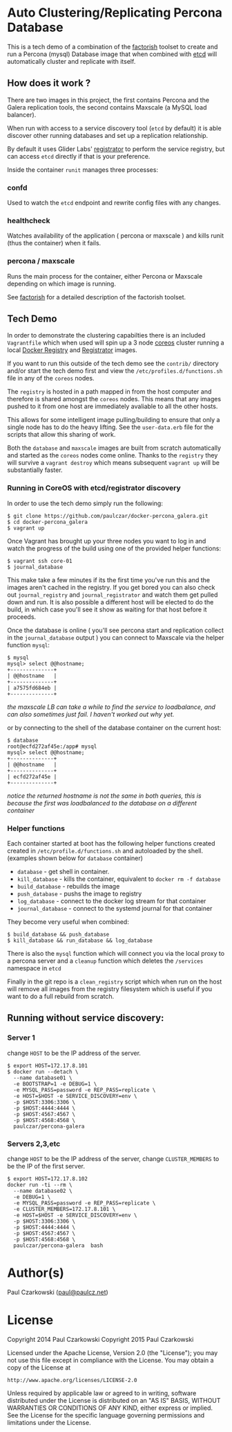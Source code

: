 # Auto Clustering/Replicating Percona Database

This is a tech demo of a combination of the [factorish](https://github.com/factorish/factorish) toolset to create
and run a Percona (mysql) Database image that when combined with 
[etcd](https://coreos.com/etcd/) will 
automatically cluster and replicate with itself.

## How does it work ?

There are two images in this project, the first contains Percona and the
Galera replication tools, the second contains Maxscale (a MySQL load balancer).

When run with access to a service discovery tool (`etcd` by default) it is 
able discover other running databases and set up a replication relationship.

By default it uses Glider Labs' 
[registrator](http://github.com/gliderlabs/registrator) to perform the service 
registry, but can access `etcd` directly if that is your preference.

Inside the container `runit` manages three processes:

### confd

Used to watch the `etcd` endpoint and rewrite config files with any changes.

### healthcheck

Watches availability of the application ( percona or maxscale ) and kills 
runit (thus the container) when it fails.

### percona / maxscale

Runs the main process for the container,  either Percona or Maxscale 
depending on which image is running.

See [factorish](https://github.com/factorish/factorish) for a detailed description of the factorish toolset.

## Tech Demo

In order to demonstrate the clustering capabilties there is an included 
`Vagrantfile` which when used will spin up a 3 node 
[coreos](https://coreos.com) cluster 
running a local [Docker Registry](https://www.docker.com/docker-registry) 
and [Registrator](http://github.com/gliderlabs/registrator) images.

If you want to run this outside of the tech demo see the `contrib/` directory
and/or start the tech demo first and view the `/etc/profiles.d/functions.sh`
file in any of the `coreos` nodes.

The `registry` is hosted in a path mapped in from the host computer and
therefore is shared amongst the `coreos` nodes.  This means that any
images pushed to it from one host are immediately avaliable to all the
other hosts.

This allows for some intelligent image pulling/building to ensure that
only a single node has to do the heavy lifting.  See the `user-data.erb`
file for the scripts that allow this sharing of work.

Both the `database` and `maxscale` images are built from scratch automatically and started as the `coreos` nodes come online.  Thanks to the `registry` they will survive a `vagrant destroy` which means subsequent `vagrant up` will be
substantially faster.

### Running in CoreOS with etcd/registrator discovery

In order to use the tech demo simply run the following:

    $ git clone https://github.com/paulczar/docker-percona_galera.git
    $ cd docker-percona_galera
    $ vagrant up

Once Vagrant has brought up your three nodes you want to log in and watch the progress of the build using one of the provided helper functions:

    $ vagrant ssh core-01
    $ journal_database

This make take a few minutes if its the first time you've run this and the images aren't cached in the registry.  If you get bored you can also check out `journal_registry` and `journal_registrator` and watch them get pulled down and run.  It is also possible a different host will be elected to do the build, in which case you'll see it show as waiting for that host before it proceeds.

Once the database is online ( you'll see percona start and replication collect in the `journal_database` output ) you can connect to Maxscale via the helper function `mysql`:

    $ mysql
    mysql> select @@hostname;
    +--------------+
    | @@hostname   |
    +--------------+
    | a7575fd684eb |
    +--------------+

_the maxscale LB can take a while to find the service to loadbalance, and can also sometimes just fail.  I haven't worked out why yet._

or by connecting to the shell of the database container on the current host:

    $ database
    root@ecfd272af45e:/app# mysql
    mysql> select @@hostname;
    +--------------+
    | @@hostname   |
    +--------------+
    | ecfd272af45e |
    +--------------+

_notice the returned hostname is not the same in both queries, this is because the first was loadbalanced to the database on a different container_

### Helper functions

Each container started at boot has the following helper functions created 
created in `/etc/profile.d/functions.sh` and autoloaded by the shell.
(examples shown below for `database` container) 

* `database` - get shell in container.
* `kill_database` - kills the container, equivalent to `docker rm -f database`
* `build_database` - rebuilds the image
* `push_database` - pushs the image to registry
* `log_database` - connect to the docker log stream for that container
* `journal_database` - connect to the systemd journal for that container

They become very useful when combined:

    $ build_database && push_database
    $ kill_database && run_database && log_database

There is also the `mysql` function which will connect you via the local proxy to a percona server and a `cleanup` function which deletes the `/services`
namespace in `etcd`

Finally in the git repo is a `clean_registry` script which when run on the host will remove all images from the registry filesystem which is useful if you want to do a full rebuild from scratch.

## Running without service discovery:

### Server 1

change `HOST` to be the IP address of the server.

```
$ export HOST=172.17.8.101
$ docker run --detach \
  --name database01 \
  -e BOOTSTRAP=1 -e DEBUG=1 \
  -e MYSQL_PASS=password -e REP_PASS=replicate \
  -e HOST=$HOST -e SERVICE_DISCOVERY=env \
  -p $HOST:3306:3306 \
  -p $HOST:4444:4444 \
  -p $HOST:4567:4567 \
  -p $HOST:4568:4568 \
  paulczar/percona-galera
```

### Servers 2,3,etc

change `HOST` to be the IP address of the server, change `CLUSTER_MEMBERS` to be the IP of the first server.

```
$ export HOST=172.17.8.102
docker run -ti --rm \
  --name database02 \
  -e DEBUG=1 \
  -e MYSQL_PASS=password -e REP_PASS=replicate \
  -e CLUSTER_MEMBERS=172.17.8.101 \
  -e HOST=$HOST -e SERVICE_DISCOVERY=env \
  -p $HOST:3306:3306 \
  -p $HOST:4444:4444 \
  -p $HOST:4567:4567 \
  -p $HOST:4568:4568 \
  paulczar/percona-galera  bash
```

Author(s)
======

Paul Czarkowski (paul@paulcz.net)

License
=====

Copyright 2014 Paul Czarkowski
Copyright 2015 Paul Czarkowski

Licensed under the Apache License, Version 2.0 (the "License");
you may not use this file except in compliance with the License.
You may obtain a copy of the License at

    http://www.apache.org/licenses/LICENSE-2.0

Unless required by applicable law or agreed to in writing, software
distributed under the License is distributed on an "AS IS" BASIS,
WITHOUT WARRANTIES OR CONDITIONS OF ANY KIND, either express or implied.
See the License for the specific language governing permissions and
limitations under the License.
